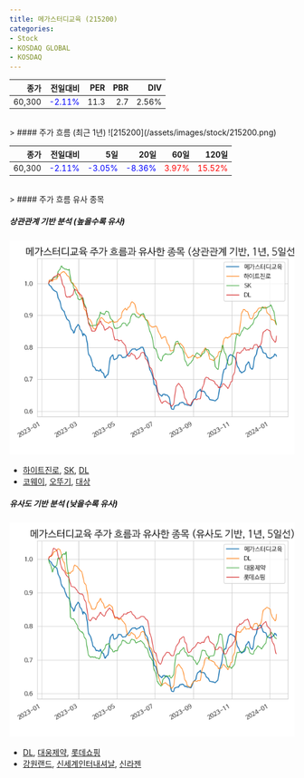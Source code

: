 ```yaml
---
title: 메가스터디교육 (215200)
categories:
- Stock
- KOSDAQ GLOBAL
- KOSDAQ
---
```


|종가|전일대비|PER|PBR|DIV|
|---:|-------:|--:|--:|--:|
|60,300|<span style="color: blue">-2.11%</span>|11.3|2.7|2.56%|

<!-- more -->
<br>
> #### 주가 흐름 (최근 1년)
![215200](/assets/images/stock/215200.png)

|종가|전일대비|5일|20일|60일|120일|
|---:|-------:|--:|---:|---:|----:|
|60,300|<span style="color: blue">-2.11%</span>|<span style="color: blue">-3.05%</span>|<span style="color: blue">-8.36%</span>|<span style="color: red">3.97%</span>|<span style="color: red">15.52%</span>|

<br>
> #### 주가 흐름 유사 종목

##### 상관관계 기반 분석 (높을수록 유사)
![215200](/assets/images/stock/215200_corr.png)
- [하이트진로](/000080/), [SK](/034730/), [DL](/000210/)
- [코웨이](/021240/), [오뚜기](/007310/), [대상](/001680/)

##### 유사도 기반 분석 (낮을수록 유사)	
![215200](/assets/images/stock/215200_sim.png)
- [DL](/000210/), [대웅제약](/069620/), [롯데쇼핑](/023530/)
- [강원랜드](/035250/), [신세계인터내셔날](/031430/), [신라젠](/215600/)